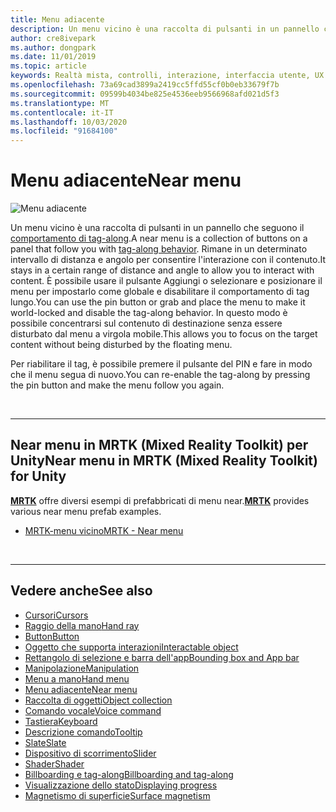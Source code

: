 ```yaml
---
title: Menu adiacente
description: Un menu vicino è una raccolta di pulsanti in un pannello che seguono il comportamento di tag-along.
author: cre8ivepark
ms.author: dongpark
ms.date: 11/01/2019
ms.topic: article
keywords: Realtà mista, controlli, interazione, interfaccia utente, UX
ms.openlocfilehash: 73a69cad3899a2419cc5ffd55cf0b0eb33679f7b
ms.sourcegitcommit: 09599b4034be825e4536eeb9566968afd021d5f3
ms.translationtype: MT
ms.contentlocale: it-IT
ms.lasthandoff: 10/03/2020
ms.locfileid: "91684100"
---
```

# <a name="near-menu"></a><span data-ttu-id="8128e-104">Menu adiacente</span><span class="sxs-lookup"><span data-stu-id="8128e-104">Near menu</span></span>

![Menu adiacente](images/UX_Hero_NearMenu.jpg)

<span data-ttu-id="8128e-106">Un menu vicino è una raccolta di pulsanti in un pannello che seguono il [comportamento di tag-along](billboarding-and-tag-along.md#what-is-a-tag-along).</span><span class="sxs-lookup"><span data-stu-id="8128e-106">A near menu is a collection of buttons on a panel that follow you with [tag-along behavior](billboarding-and-tag-along.md#what-is-a-tag-along).</span></span> <span data-ttu-id="8128e-107">Rimane in un determinato intervallo di distanza e angolo per consentire l'interazione con il contenuto.</span><span class="sxs-lookup"><span data-stu-id="8128e-107">It stays in a certain range of distance and angle to allow you to interact with content.</span></span> <span data-ttu-id="8128e-108">È possibile usare il pulsante Aggiungi o selezionare e posizionare il menu per impostarlo come globale e disabilitare il comportamento di tag lungo.</span><span class="sxs-lookup"><span data-stu-id="8128e-108">You can use the pin button or grab and place the menu to make it world-locked and disable the tag-along behavior.</span></span> <span data-ttu-id="8128e-109">In questo modo è possibile concentrarsi sul contenuto di destinazione senza essere disturbato dal menu a virgola mobile.</span><span class="sxs-lookup"><span data-stu-id="8128e-109">This allows you to focus on the target content without being disturbed by the floating menu.</span></span>

<span data-ttu-id="8128e-110">Per riabilitare il tag, è possibile premere il pulsante del PIN e fare in modo che il menu segua di nuovo.</span><span class="sxs-lookup"><span data-stu-id="8128e-110">You can re-enable the tag-along by pressing the pin button and make the menu follow you again.</span></span>

<br>

---

## <a name="near-menu-in-mrtk-mixed-reality-toolkit-for-unity"></a><span data-ttu-id="8128e-111">Near menu in MRTK (Mixed Reality Toolkit) per Unity</span><span class="sxs-lookup"><span data-stu-id="8128e-111">Near menu in MRTK (Mixed Reality Toolkit) for Unity</span></span>
<span data-ttu-id="8128e-112">**[MRTK](https://github.com/Microsoft/MixedRealityToolkit-Unity)** offre diversi esempi di prefabbricati di menu near.</span><span class="sxs-lookup"><span data-stu-id="8128e-112">**[MRTK](https://github.com/Microsoft/MixedRealityToolkit-Unity)** provides various near menu prefab examples.</span></span>

* [<span data-ttu-id="8128e-113">MRTK-menu vicino</span><span class="sxs-lookup"><span data-stu-id="8128e-113">MRTK - Near menu</span></span>](https://microsoft.github.io/MixedRealityToolkit-Unity/Documentation/README_NearMenu.html)


<br>

---


## <a name="see-also"></a><span data-ttu-id="8128e-114">Vedere anche</span><span class="sxs-lookup"><span data-stu-id="8128e-114">See also</span></span>

* [<span data-ttu-id="8128e-115">Cursori</span><span class="sxs-lookup"><span data-stu-id="8128e-115">Cursors</span></span>](cursors.md)
* [<span data-ttu-id="8128e-116">Raggio della mano</span><span class="sxs-lookup"><span data-stu-id="8128e-116">Hand ray</span></span>](point-and-commit.md)
* [<span data-ttu-id="8128e-117">Button</span><span class="sxs-lookup"><span data-stu-id="8128e-117">Button</span></span>](button.md)
* [<span data-ttu-id="8128e-118">Oggetto che supporta interazioni</span><span class="sxs-lookup"><span data-stu-id="8128e-118">Interactable object</span></span>](interactable-object.md)
* [<span data-ttu-id="8128e-119">Rettangolo di selezione e barra dell'app</span><span class="sxs-lookup"><span data-stu-id="8128e-119">Bounding box and App bar</span></span>](app-bar-and-bounding-box.md)
* [<span data-ttu-id="8128e-120">Manipolazione</span><span class="sxs-lookup"><span data-stu-id="8128e-120">Manipulation</span></span>](direct-manipulation.md)
* [<span data-ttu-id="8128e-121">Menu a mano</span><span class="sxs-lookup"><span data-stu-id="8128e-121">Hand menu</span></span>](hand-menu.md)
* [<span data-ttu-id="8128e-122">Menu adiacente</span><span class="sxs-lookup"><span data-stu-id="8128e-122">Near menu</span></span>](near-menu.md)
* [<span data-ttu-id="8128e-123">Raccolta di oggetti</span><span class="sxs-lookup"><span data-stu-id="8128e-123">Object collection</span></span>](object-collection.md)
* [<span data-ttu-id="8128e-124">Comando vocale</span><span class="sxs-lookup"><span data-stu-id="8128e-124">Voice command</span></span>](voice-input.md)
* [<span data-ttu-id="8128e-125">Tastiera</span><span class="sxs-lookup"><span data-stu-id="8128e-125">Keyboard</span></span>](keyboard.md)
* [<span data-ttu-id="8128e-126">Descrizione comando</span><span class="sxs-lookup"><span data-stu-id="8128e-126">Tooltip</span></span>](tooltip.md)
* [<span data-ttu-id="8128e-127">Slate</span><span class="sxs-lookup"><span data-stu-id="8128e-127">Slate</span></span>](slate.md)
* [<span data-ttu-id="8128e-128">Dispositivo di scorrimento</span><span class="sxs-lookup"><span data-stu-id="8128e-128">Slider</span></span>](slider.md)
* [<span data-ttu-id="8128e-129">Shader</span><span class="sxs-lookup"><span data-stu-id="8128e-129">Shader</span></span>](shader.md)
* [<span data-ttu-id="8128e-130">Billboarding e tag-along</span><span class="sxs-lookup"><span data-stu-id="8128e-130">Billboarding and tag-along</span></span>](billboarding-and-tag-along.md)
* [<span data-ttu-id="8128e-131">Visualizzazione dello stato</span><span class="sxs-lookup"><span data-stu-id="8128e-131">Displaying progress</span></span>](progress.md)
* [<span data-ttu-id="8128e-132">Magnetismo di superficie</span><span class="sxs-lookup"><span data-stu-id="8128e-132">Surface magnetism</span></span>](surface-magnetism.md)

